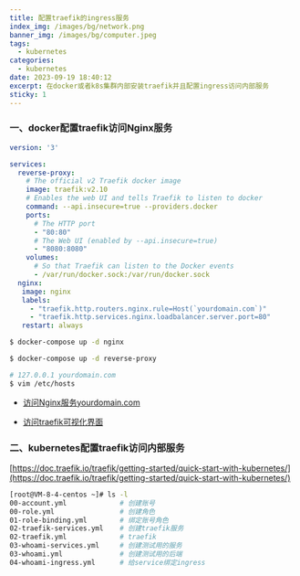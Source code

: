```yaml
---
title: 配置traefik的ingress服务
index_img: /images/bg/network.png
banner_img: /images/bg/computer.jpeg
tags:
  - kubernetes
categories:
  - kubernetes
date: 2023-09-19 18:40:12
excerpt: 在docker或者k8s集群内部安装traefik并且配置ingress访问内部服务
sticky: 1
---
```


### 一、docker配置traefik访问Nginx服务

```yml
version: '3'

services:
  reverse-proxy:
    # The official v2 Traefik docker image
    image: traefik:v2.10
    # Enables the web UI and tells Traefik to listen to docker
    command: --api.insecure=true --providers.docker
    ports:
      # The HTTP port
      - "80:80"
      # The Web UI (enabled by --api.insecure=true)
      - "8080:8080"
    volumes:
      # So that Traefik can listen to the Docker events
      - /var/run/docker.sock:/var/run/docker.sock
  nginx:
   image: nginx
   labels:
     - "traefik.http.routers.nginx.rule=Host(`yourdomain.com`)"
     - "traefik.http.services.nginx.loadbalancer.server.port=80"
   restart: always
```
```bash
$ docker-compose up -d nginx

$ docker-compose up -d reverse-proxy
```

```bash
# 127.0.0.1 yourdomain.com
$ vim /etc/hosts
```

- [访问Nginx服务yourdomain.com](yourdomain.com)

- [访问traefik可视化界面](http://127.0.0.1:8080/dashboard/#/)


### 二、kubernetes配置traefik访问内部服务

[https://doc.traefik.io/traefik/getting-started/quick-start-with-kubernetes/](https://doc.traefik.io/traefik/getting-started/quick-start-with-kubernetes/)

```bash
[root@VM-8-4-centos ~]# ls -l
00-account.yml             # 创建账号
00-role.yml                # 创建角色
01-role-binding.yml        # 绑定账号角色
02-traefik-services.yml    # 创建traefik服务
02-traefik.yml             # traefik
03-whoami-services.yml     # 创建测试用的服务
03-whoami.yml              # 创建测试用的后端
04-whoami-ingress.yml      # 给service绑定ingress
```